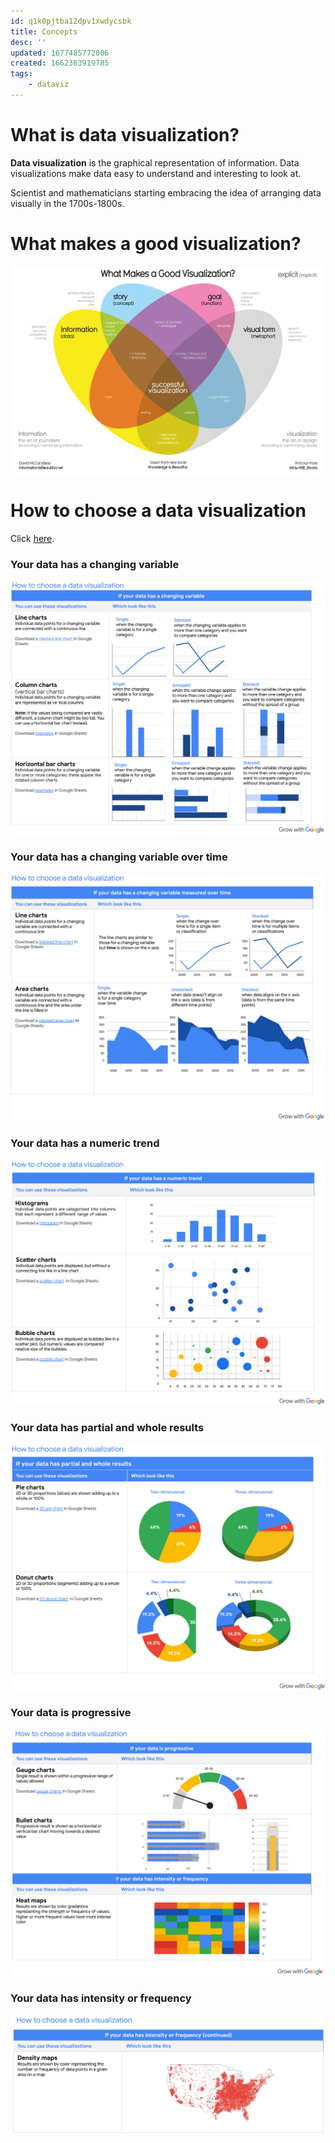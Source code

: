 ```yaml
---
id: q1k0pjtba12dpv1xwdycsbk
title: Concepts
desc: ''
updated: 1677485772006
created: 1662363919785
tags:
    - dataviz
---
```


# What is data visualization?

**Data visualization** is the graphical representation of information. Data visualizations make data easy to understand and interesting to look at.

Scientist and mathematicians starting embracing the idea of arranging data visually in the 1700s-1800s.

# What makes a good visualization?
![](/assets/images/2023-02-24-22-42-32.png)

# How to choose a data visualization

Click [here](https://d3c33hcgiwev3.cloudfront.net/XsaUfemhQ-qGlH3poXPqMg_4b74b6280a7a4a10a83e6b5ca9138630_How-to-choose-a-data-visualization.pdf?Expires=1677628800&Signature=f8Csy-4VGkl9v5GEC-sA62H-p-QH4dlnwVgtIUpDaJO2A0xZU-3WnwfcRNdqWkSqmXDMqoPb-czCaYiHUQMWM9DQk4eX22vAEy-rw70biQW0yhLoWYzCMCU3oeg16DBSwYHqeZEIqpygxXbVkLrrMbsnzSCMB0a4sQeMA6vN7pY_&Key-Pair-Id=APKAJLTNE6QMUY6HBC5A).

### Your data has a changing variable
![](/assets/images/2023-02-27-00-13-45.png)

### Your data has a changing variable over time
![](/assets/images/2023-02-27-00-14-37.png)

### Your data has a numeric trend
![](/assets/images/2023-02-27-00-14-58.png)

### Your data has partial and whole results
![](/assets/images/2023-02-27-00-15-24.png)

### Your data is progressive
![](/assets/images/2023-02-27-00-15-47.png)

### Your data has intensity or frequency
![](/assets/images/2023-02-27-00-16-10.png)